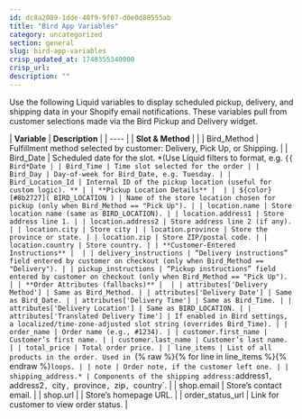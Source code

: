 ```yaml
---
id: dc8a2089-1dde-40f9-9f07-d0e0d80555ab
title: "Bird App Variables"
category: uncategorized
section: general
slug: bird-app-variables
crisp_updated_at: 1748355340000
crisp_url: 
description: ""
---
```


Use the following Liquid variables to display scheduled pickup, delivery, and shipping data in your Shopify email notifications. These variables pull from customer selections made via the Bird Pickup and Delivery widget.

| **Variable** | **Description** |
| ---- |
| **Slot & Method** |  |
| Bird_Method | Fulfillment method selected by customer: Delivery, Pick Up, or Shipping. |
| Bird_Date | Scheduled date for the slot. *(Use Liquid filters to format, e.g. `{{ Bird*Date |
| Bird_Time | Time slot selected for the order |
| Bird_Day | Day-of-week for Bird_Date, e.g. Tuesday. |
| Bird_Location_Id | Internal ID of the pickup location (useful for custom logic). ** |
| **Pickup Location Details** |  |
| ${color}[#8b2727]( BIRD_LOCATION ) | Name of the store location chosen for pickup (only when Bird_Method == "Pick Up"). |
| location.name | Store location name (same as BIRD_LOCATION). |
| location.address1 | Store address line 1. |
| location.address2 | Store address line 2 (if any). |
| location.city | Store city |
| location.province | Store the province or state. |
| location.zip | Store ZIP/postal code. |
| location.country | Store country. |
| **Customer-Entered Instructions** |  |
| delivery_instructions | “Delivery instructions” field entered by customer on checkout (only when Bird_Method == "Delivery"). |
| pickup_instructions | “Pickup instructions” field entered by customer on checkout (only when Bird_Method == "Pick Up"). |
| **Order Attributes (fallbacks)** |  |
| attributes['Delivery Method'] | Same as Bird_Method. |
| attributes['Delivery Date'] | Same as Bird_Date. |
| attributes['Delivery Time'] | Same as Bird_Time. |
| attributes['Delivery Location'] | Same as BIRD_LOCATION. |
| attributes['Translated Delivery Time'] | If enabled in Bird settings, a localized/time-zone-adjusted slot string (overrides Bird_Time). |
| order_name | Order name (e.g., #1234). |
| customer.first_name | Customer’s first name. |
| customer.last_name | Customer’s last name. |
| total_price | Total order price. |
| line_items | List of all products in the order. Used in `{% raw %}{% for line in line_items %}{% endraw %}` loops. |
| note | Order note, if the customer left one. |
| shipping_address.* | Components of the shipping address: `address1`, `address2`, `city`, `province`, `zip`, `country`. |
| shop.email | Store’s contact email. |
| shop.url |  |
 Store’s homepage URL.
 |
| order_status_url | Link for customer to view order status.
 |
